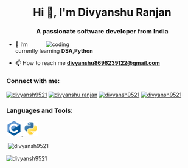 <h1 align="center">Hi 👋, I'm Divyanshu Ranjan</h1>
<h3 align="center">A passionate software developer from India</h3>

<img align="right" alt="coding" width="400" src="https://user-images.githubusercontent.com/55389276/140866485-8fb1c876-9a8f-4d6a-98dc-08c4981eaf70.gif">

- 🌱 I’m currently learning **DSA,Python**

- 📫 How to reach me **divyanshu8696239122@gmail.com**

<h3 align="left">Connect with me:</h3>
<p align="left">
<a href="https://twitter.com/divyansh9521" target="blank"><img align="center" src="https://raw.githubusercontent.com/rahuldkjain/github-profile-readme-generator/master/src/images/icons/Social/twitter.svg" alt="divyansh9521" height="30" width="40" /></a>
<a href="https://www.linkedin.com/in/divyanshu-ranjan-431812290/" target="blank"><img align="center" src="https://raw.githubusercontent.com/rahuldkjain/github-profile-readme-generator/master/src/images/icons/Social/linked-in-alt.svg" alt="divyanshu ranjan" height="30" width="40" /></a>
<a href="https://instagram.com/divyansh9521" target="blank"><img align="center" src="https://raw.githubusercontent.com/rahuldkjain/github-profile-readme-generator/master/src/images/icons/Social/instagram.svg" alt="divyansh9521" height="30" width="40" /></a>
<a href="https://auth.geeksforgeeks.org/user/divyansh9521" target="blank"><img align="center" src="https://raw.githubusercontent.com/rahuldkjain/github-profile-readme-generator/master/src/images/icons/Social/geeks-for-geeks.svg" alt="divyansh9521" height="30" width="40" /></a>
</p>

<h3 align="left">Languages and Tools:</h3>
<p align="left"> <a href="https://www.cprogramming.com/" target="_blank" rel="noreferrer"> <img src="https://raw.githubusercontent.com/devicons/devicon/master/icons/c/c-original.svg" alt="c" width="40" height="40"/> </a> <a href="https://www.python.org" target="_blank" rel="noreferrer"> <img src="https://raw.githubusercontent.com/devicons/devicon/master/icons/python/python-original.svg" alt="python" width="40" height="40"/> </a> </p>


<p>&nbsp;<img align="center" src="https://github-readme-stats.vercel.app/api?username=divyansh9521&show_icons=true&locale=en" alt="divyansh9521" /></p>

<p><img align="center" src="https://github-readme-streak-stats.herokuapp.com/?user=divyansh9521&" alt="divyansh9521" /></p>
